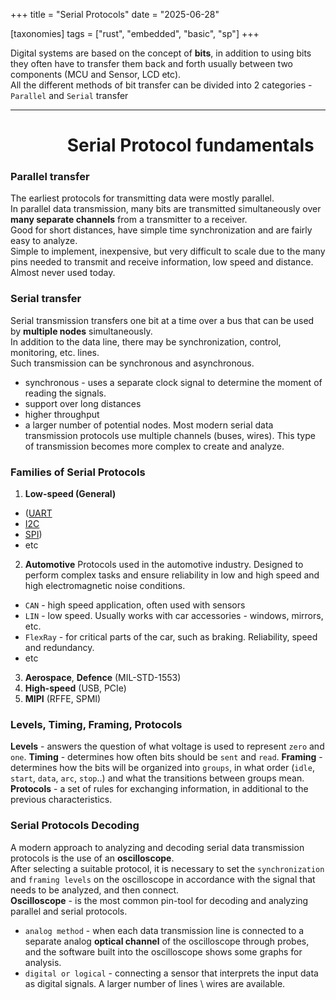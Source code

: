 +++
title = "Serial Protocols"
date = "2025-06-28"

[taxonomies]
tags = ["rust", "embedded", "basic", "sp"]
+++

Digital systems are based on the concept of **bits**, in addition to using bits they often have to transfer them back and forth usually between two components (MCU and Sensor, LCD etc).  
All the different methods of bit transfer can be divided into 2 categories - `Parallel` and `Serial` transfer  

<!-- more -->
---

# &emsp;&emsp;&emsp; Serial Protocol fundamentals

### Parallel transfer 
The earliest protocols for transmitting data were mostly parallel.  
In parallel data transmission, many bits are transmitted simultaneously over **many separate channels** from a transmitter to a receiver.  
Good for short distances, have simple time synchronization and are fairly easy to analyze.  
Simple to implement, inexpensive, but very difficult to scale due to the many pins needed to transmit and receive information, low speed and distance. Almost never used today.

### Serial transfer 
Serial transmission transfers one bit at a time over a bus that can be used by **multiple nodes** simultaneously.  
In addition to the data line, there may be synchronization, control, monitoring, etc. lines.  
Such transmission can be synchronous and asynchronous.  
* synchronous - uses a separate clock signal to determine the moment of reading the signals.
* support over long distances
* higher throughput
* a larger number of potential nodes.
Most modern serial data transmission protocols use multiple channels (buses, wires). This type of transmission becomes more complex to create and analyze.  

### Families of Serial Protocols

1. **Low-speed (General)** 
* ([UART](https://maltsev-dev.github.io/emb_sp_uart/)
* [I2C](https://maltsev-dev.github.io/emb_sp_i2c/)
* [SPI](https://maltsev-dev.github.io/emb_sp_spi/))
* etc

2. **Automotive**
Protocols used in the automotive industry. Designed to perform complex tasks and ensure reliability in low and high speed and high electromagnetic noise conditions.  
* `CAN` - high speed application, often used with sensors  
* `LIN` - low speed. Usually works with car accessories - windows, mirrors, etc.  
* `FlexRay` - for critical parts of the car, such as braking. Reliability, speed and redundancy.  
* etc

3. **Aerospace**, **Defence** (MIL-STD-1553)
4. **High-speed** (USB, PCIe)
5. **MIPI** (RFFE, SPMI)

### Levels, Timing, Framing, Protocols
**Levels** - answers the question of what voltage is used to represent `zero` and `one`.
**Timing** - determines how often bits should be `sent` and `read`.
**Framing** - determines how the bits will be organized into `groups`, in what order (`idle`, `start`, `data`, `arc`, `stop`..) and what the transitions between groups mean.
**Protocols** - a set of rules for exchanging information, in additional to the previous characteristics.

### Serial Protocols Decoding
A modern approach to analyzing and decoding serial data transmission protocols is the use of an **oscilloscope**.  
After selecting a suitable protocol, it is necessary to set the `synchronization` and `framing levels` on the oscilloscope in accordance with the signal that needs to be analyzed, and then connect.  
**Oscilloscope** - is the most common pin-tool for decoding and analyzing parallel and serial protocols.
* `analog method` - when each data transmission line is connected to a separate analog **optical channel** of the oscilloscope through probes, and the software built into the oscilloscope shows some graphs for analysis.
* `digital or logical` - connecting a sensor that interprets the input data as digital signals. A larger number of lines \ wires are available.